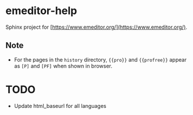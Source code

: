 # emeditor-help

Sphinx project for [https://www.emeditor.org/](https://www.emeditor.org/).

## Note

- For the pages in the `history` directory, `{{pro}}` and `{{profree}}` appear as `[P]` and `[PF]` when shown in browser.

# TODO
- Update html_baseurl for all languages